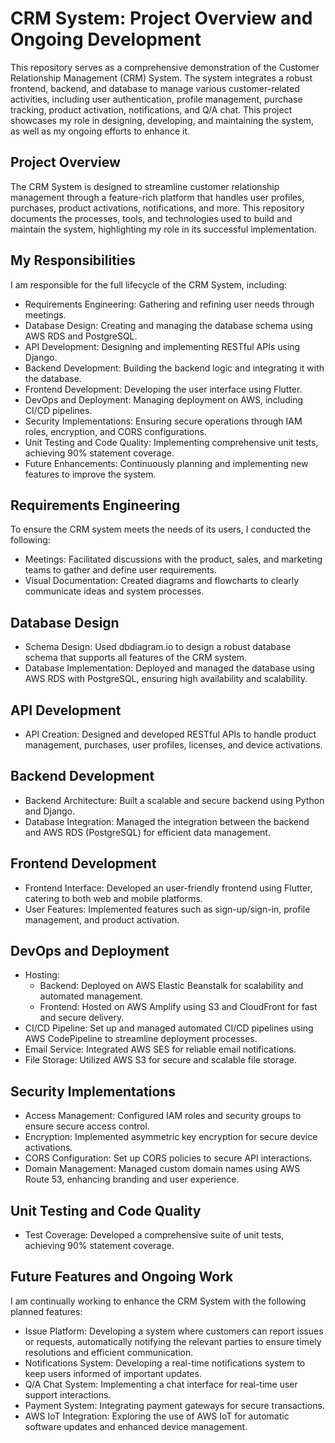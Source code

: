 # CRM System: Project Overview and Ongoing Development

This repository serves as a comprehensive demonstration of the Customer Relationship Management (CRM) System. The system integrates a robust frontend, backend, and database to manage various customer-related activities, including user authentication, profile management, purchase tracking, product activation, notifications, and Q/A chat. This project showcases my role in designing, developing, and maintaining the system, as well as my ongoing efforts to enhance it.

## Project Overview

The CRM System is designed to streamline customer relationship management through a feature-rich platform that handles user profiles, purchases, product activations, notifications, and more. This repository documents the processes, tools, and technologies used to build and maintain the system, highlighting my role in its successful implementation.

## My Responsibilities

I am responsible for the full lifecycle of the CRM System, including:

-	Requirements Engineering: Gathering and refining user needs through meetings.
-	Database Design: Creating and managing the database schema using AWS RDS and PostgreSQL.
-	API Development: Designing and implementing RESTful APIs using Django.
-	Backend Development: Building the backend logic and integrating it with the database.
-	Frontend Development: Developing the user interface using Flutter.
-	DevOps and Deployment: Managing deployment on AWS, including CI/CD pipelines.
-	Security Implementations: Ensuring secure operations through IAM roles, encryption, and CORS configurations.
-	Unit Testing and Code Quality: Implementing comprehensive unit tests, achieving 90% statement coverage.
-	Future Enhancements: Continuously planning and implementing new features to improve the system.

## Requirements Engineering

To ensure the CRM system meets the needs of its users, I conducted the following:

- Meetings: Facilitated discussions with the product, sales, and marketing teams to gather and define user requirements.
- Visual Documentation: Created diagrams and flowcharts to clearly communicate ideas and system processes.

## Database Design

- Schema Design: Used dbdiagram.io to design a robust database schema that supports all features of the CRM system.
- Database Implementation: Deployed and managed the database using AWS RDS with PostgreSQL, ensuring high availability and scalability.

## API Development

- API Creation: Designed and developed RESTful APIs to handle product management, purchases, user profiles, licenses, and device activations.

## Backend Development

- Backend Architecture: Built a scalable and secure backend using Python and Django.
- Database Integration: Managed the integration between the backend and AWS RDS (PostgreSQL) for efficient data management.

## Frontend Development

- Frontend Interface: Developed an user-friendly frontend using Flutter, catering to both web and mobile platforms.
- User Features: Implemented features such as sign-up/sign-in, profile management, and product activation.

## DevOps and Deployment

- Hosting:
  - Backend: Deployed on AWS Elastic Beanstalk for scalability and automated management.
  - Frontend: Hosted on AWS Amplify using S3 and CloudFront for fast and secure delivery.
- CI/CD Pipeline: Set up and managed automated CI/CD pipelines using AWS CodePipeline to streamline deployment processes.
- Email Service: Integrated AWS SES for reliable email notifications.
- File Storage: Utilized AWS S3 for secure and scalable file storage.

## Security Implementations

- Access Management: Configured IAM roles and security groups to ensure secure access control.
- Encryption: Implemented asymmetric key encryption for secure device activations.
- CORS Configuration: Set up CORS policies to secure API interactions.
- Domain Management: Managed custom domain names using AWS Route 53, enhancing branding and user experience.

## Unit Testing and Code Quality

- Test Coverage: Developed a comprehensive suite of unit tests, achieving 90% statement coverage.

## Future Features and Ongoing Work

I am continually working to enhance the CRM System with the following planned features:

- Issue Platform: Developing a system where customers can report issues or requests, automatically notifying the relevant parties to ensure timely resolutions and efficient communication.
- Notifications System: Developing a real-time notifications system to keep users informed of important updates.
- Q/A Chat System: Implementing a chat interface for real-time user support interactions.
- Payment System: Integrating payment gateways for secure transactions.
- AWS IoT Integration: Exploring the use of AWS IoT for automatic software updates and enhanced device management.
